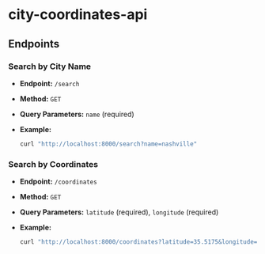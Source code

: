 # city-coordinates-api

## Endpoints

### Search by City Name

- **Endpoint:** `/search`
- **Method:** `GET`
- **Query Parameters:** `name` (required)
- **Example:**

    ```sh
    curl "http://localhost:8000/search?name=nashville"
    ```

### Search by Coordinates

- **Endpoint:** `/coordinates`
- **Method:** `GET`
- **Query Parameters:** `latitude` (required), `longitude` (required)
- **Example:**

    ```sh
    curl "http://localhost:8000/coordinates?latitude=35.5175&longitude=-86.6904"
    ```
